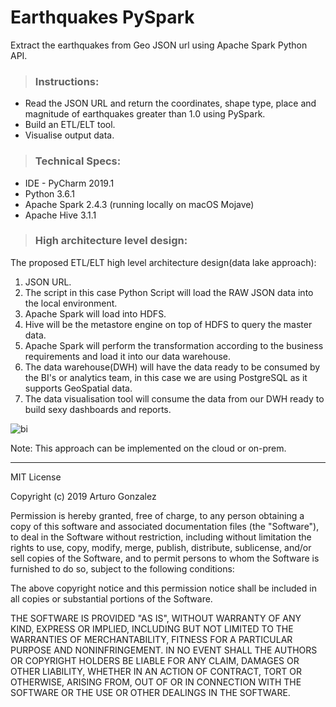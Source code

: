 # Earthquakes PySpark #
Extract the earthquakes from Geo JSON url using Apache Spark Python API.

> ### Instructions:
- Read the JSON URL and return the coordinates, shape type, place and magnitude of earthquakes greater 
than 1.0 using PySpark.
- Build an ETL/ELT tool.
- Visualise output data.

> ### Technical Specs:
- IDE - PyCharm 2019.1
- Python 3.6.1
- Apache Spark 2.4.3 (running locally on macOS Mojave)
- Apache Hive 3.1.1

> ### High architecture level design:

The proposed ETL/ELT high level architecture design(data lake approach):

1. JSON URL.
2. The script in this case Python Script will load the RAW JSON data into the local environment.
3. Apache Spark will load into HDFS.
4. Hive will be the metastore engine on top of HDFS to query the master data.
5. Apache Spark will perform the transformation according to the business requirements and load it into our data warehouse.
6. The data warehouse(DWH) will have the data ready to be consumed by the BI's or analytics team, in this case we are using PostgreSQL as it supports GeoSpatial data.
7. The data visualisation tool will consume the data from our DWH ready to build sexy dashboards and reports.

 
![bi](https://github.com/arturosolutions/earthquakes_pyspark/blob/master/images/bi.png)

Note: This approach can be implemented on the cloud or on-prem.

----

MIT License

Copyright (c) 2019 Arturo Gonzalez

Permission is hereby granted, free of charge, to any person obtaining a copy
of this software and associated documentation files (the "Software"), to deal
in the Software without restriction, including without limitation the rights
to use, copy, modify, merge, publish, distribute, sublicense, and/or sell
copies of the Software, and to permit persons to whom the Software is
furnished to do so, subject to the following conditions:

The above copyright notice and this permission notice shall be included in all
copies or substantial portions of the Software.

THE SOFTWARE IS PROVIDED "AS IS", WITHOUT WARRANTY OF ANY KIND, EXPRESS OR
IMPLIED, INCLUDING BUT NOT LIMITED TO THE WARRANTIES OF MERCHANTABILITY,
FITNESS FOR A PARTICULAR PURPOSE AND NONINFRINGEMENT. IN NO EVENT SHALL THE
AUTHORS OR COPYRIGHT HOLDERS BE LIABLE FOR ANY CLAIM, DAMAGES OR OTHER
LIABILITY, WHETHER IN AN ACTION OF CONTRACT, TORT OR OTHERWISE, ARISING FROM,
OUT OF OR IN CONNECTION WITH THE SOFTWARE OR THE USE OR OTHER DEALINGS IN THE
SOFTWARE.

